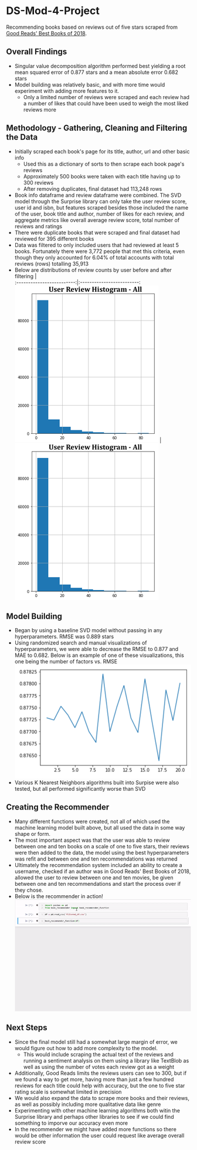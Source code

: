 # DS-Mod-4-Project
Recommending books based on reviews out of five stars scraped from [Good Reads' Best Books of 2018](https://www.goodreads.com/choiceawards/best-books-2018).

## Overall Findings
* Singular value decomposition algorithm performed best yielding a root mean squared error of 0.877 stars and a mean absolute error 0.682 stars
* Model building was relatively basic, and with more time would experiment with adding more features to it.
    * Only a limited number of reviews were scraped and each review had a number of likes that could have been used to weigh the most liked reviews more

## Methodology - Gathering, Cleaning and Filtering the Data
* Initially scraped each book's page for its title, author, url and other basic info
    * Used this as a dictionary of sorts to then scrape each book page's reviews
    * Approximately 500 books were taken with each title having up to 300 reviews
    * After removing duplicates, final dataset had 113,248 rows
* Book info dataframe and review dataframe were combined. The SVD model through the Surprise library can only take the user review score, user id and isbn, but features scraped besides those included the name of the user, book title and author, number of likes for each review, and aggregate metrics like overall average review score, total number of reviews and ratings
* There were duplicate books that were scraped and final dataset had reviewed for 395 different books
* Data was filtered to only included users that had reviewed at least 5 books. Fortunately there were 3,772 people that met this criteria, even though they only accounted for 6.04% of total accounts with total reviews (rows) totalling 35,913
* Below are distributions of review counts by user before and after filtering
                           |  
:-------------------------:|:-------------------------:
![image-1](Images/review_dist_before_filter.png)  |  ![image-2](Images/review_dist_before_filter.png)

## Model Building
* Began by using a baseline SVD model without passing in any hyperparameters. RMSE was 0.889 stars
* Using randomized search and manual visualizations of hyperparameters, we were able to decrease the RMSE to 0.877 and MAE to 0.682. Below is an example of one of these visualizations, this one being the number of factors vs. RMSE
![image-3](Images/rmse_by_n_factors.PNG)
* Various K Nearest Neighbors algorithms built into Surpise were also tested, but all performed significantly worse than SVD

## Creating the Recommender
* Many different functions were created, not all of which used the machine learning model built above, but all used the data in some way shape or form.
* The most important aspect was that the user was able to review between one and ten books on a scale of one to five stars, their reviews were then added to the data, the model using the best hyperparameters was refit and between one and ten recommendations was returned 
* Ultimately the recommendation system included an ability to create a username, checked if an author was in Good Reads' Best Books of 2018, allowed the user to review between one and ten movies, be given between one and ten recommendations and start the process over if they chose.
* Below is the recommender in action!
![gif-1](Images/recommender_gif.gif)

## Next Steps
* Since the final model still had a somewhat large margin of error, we would figure out how to add more complexity to the model.
    * This would include scraping the actual text of the reviews and running a sentiment analysis on them using a library like TextBlob as well as using the number of votes each review got as a weight
* Additionally, Good Reads limits the reviews users can see to 300, but if we found a way to get more, having more than just a few hundred reviews for each title could help with accuracy, but the one to five star rating scale is somewhat limited in precision
* We would also expand the data to scrape more books and their reviews, as well as possibly including more qualitative data like genre
* Experimenting with other machine learning algorithms both witin the Surprise library and perhaps other libraries to see if we could find something to imporve our accuracy even more
* In the recommender we might have added more functions so there would be other information the user could request like average overall review score
